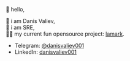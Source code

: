 👋 hello,  

🙂 i am Danis Valiev,  
🥷 i am SRE,  
👨‍💻 my current fun opensource project: [lamark](https://github.com/danisvaliev001/lamark).

+ Telegram: [@danisvaliev001](https://danisvaliev001.t.me)  
+ LinkedIn: [danisvaliev001](https://www.linkedin.com/in/danisvaliev001/)
